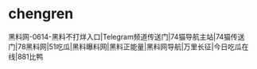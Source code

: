 # chengren
黑料网-0614-黑料不打烊入口|Telegram频道传送门|74猫导航主站|74猫传送门|78黑料网|51吃瓜|黑料曝料网|黑料正能量|黑料网导航|万里长征|今日吃瓜在线|881比鸭
